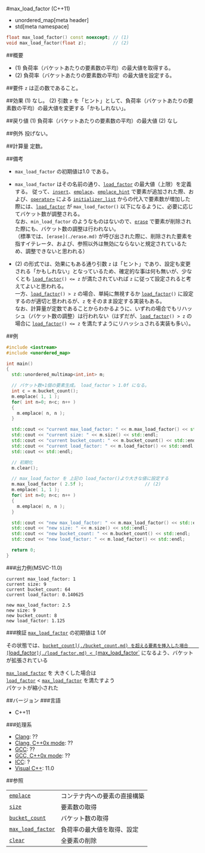 #max_load_factor (C++11)
* unordered_map[meta header]
* std[meta namespace]

```cpp
float max_load_factor() const noexcept; // (1)
void max_load_factor(float z);          // (2)
```

##概要
- (1)	負荷率（バケットあたりの要素数の平均）の最大値を取得する。
- (2)	負荷率（バケットあたりの要素数の平均）の最大値を設定する。


##要件
`z` は正の数であること。


##効果
(1)	なし。
(2)	引数 `z` を「ヒント」として、負荷率（バケットあたりの要素数の平均）の最大値を変更する「かもしれない」。


##戻り値
(1)	負荷率（バケットあたりの要素数の平均）の最大値
(2)	なし

##例外
投げない。


##計算量
定数。


##備考
- `max_load_factor` の初期値は1.0 である。  

- `max_load_factor` はその名前の通り、[`load_factor`](./load_factor.md) の最大値（上限）を定義する。  従って、[`insert`](./insert.md)、[`emplace`](./emplace.md)、[`emplace_hint`](./emplace_hint.md) で要素が追加された際、および、[`operator=`](./op_assign.md) による [`initializer_list`](/reference/initializer_list.md) からの代入で要素数が増加した際には、[`load_factor`](./load_factor.md) が `max_load_factor()` 以下になるように、必要に応じてバケット数が調整される。<br/>なお、`min_load_factor` のようなものはないので、[`erase`](./erase.md) で要素が削除された際にも、バケット数の調整は行われない。  
（標準では、`[erase](./erase.md)` が呼び出された際に、削除された要素を指すイテレータ、および、参照以外は無効にならないと規定されているため、調整できないと思われる）

- (2) の形式では、効果にもある通り引数 `z` は「ヒント」であり、設定も変更される「かもしれない」となっているため、確定的な事は何も無いが、少なくとも [`load_factor`](./load_factor.md)`() <= z` が満たされていれば `z` に従って設定されると考えてよいと思われる。<br/>一方、[`load_factor`](./load_factor.md)`() > z` の場合、単純に無視するか [`load_factor`](./load_factor.md)`()` に設定するのが適切と思われるが、`z` をそのまま設定する実装もある。<br/>なお、計算量が定数であることからわかるように、いずれの場合でもリハッシュ（バケット数の調整）は行われない（はずだが、[`load_factor`](./load_factor.md)`() > z` の場合に [`load_factor`](./load_factor.md)`() <= z` を満たすようにリハッシュされる実装も多い）。


##例
```cpp
#include <iostream>
#include <unordered_map>

int main()
{
  std::unordered_multimap<int,int> m;

  // バケット数+1個の要素生成。 load_factor > 1.0f になる。
  int c = m.bucket_count();
  m.emplace( 1, 1 );
  for( int n=0; n<c; n++ )
  {
    m.emplace( n, n );
  }

  std::cout << "current max_load_factor: " << m.max_load_factor() << std::endl;   // (1)
  std::cout << "current size: " << m.size() << std::endl;
  std::cout << "current bucket_count: " << m.bucket_count() << std::endl;
  std::cout << "current load_factor: " << m.load_factor() << std::endl;
  std::cout << std::endl;

  // 初期化
  m.clear();

  // max_load_factor を 上記の load_factor()より大きな値に設定する
  m.max_load_factor ( 2.5f );                       // (2)
  m.emplace( 1, 1 );
  for( int n=0; n<c; n++ )
  {
    m.emplace( n, n );
  }

  std::cout << "new max_load_factor: " << m.max_load_factor() << std::endl;
  std::cout << "new size: " << m.size() << std::endl;
  std::cout << "new bucket_count: " << m.bucket_count() << std::endl;
  std::cout << "new load_factor: " << m.load_factor() << std::endl;

  return 0;
}
```

###出力例(MSVC-11.0)
```
current max_load_factor: 1
current size: 9
current bucket_count: 64
current load_factor: 0.140625

new max_load_factor: 2.5
new size: 9
new bucket_count: 8
new load_factor: 1.125

```

###検証
[`max_load_factor`](./max_load_factor.md) の初期値は 1.0f  

その状態では、[`bucket_count](./bucket_count.md) を超える要素を挿入した場合   
[`load_factor`](./load_factor.md) < [`max_load_factor`](./max_load_factor.md) になるよう、バケットが拡張されている  

[`max_load_factor`](./max_load_factor.md) を 大きくした場合は  
[`load_factor`](./load_factor.md) < [`max_load_factor`](./max_load_factor.md) を満たすよう  
パケットが縮小された




##バージョン
###言語
- C++11

###処理系
- [Clang](/implementation.md#clang): ??
- [Clang, C++0x mode](/implementation.md#clang): ??
- [GCC](/implementation.md#gcc): ??
- [GCC, C++0x mode](/implementation.md#gcc): ??
- [ICC](/implementation.md#icc): ?
- [Visual C++](/implementation.md#visual_cpp): 11.0

##参照

| | |
|---------------------------------------|------------|
| [`emplace`](./emplace.md) | コンテナ内への要素の直接構築 |
| [`size`](./size.md) | 要素数の取得 |
| [`bucket_count`](./bucket_count.md) | バケット数の取得 |
| [`max_load_factor`](./max_load_factor.md) | 負荷率の最大値を取得、設定 |
| [`clear`](./clear.md) | 全要素の削除 |

